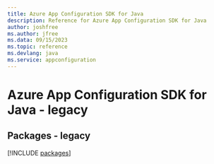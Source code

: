 ```yaml
---
title: Azure App Configuration SDK for Java
description: Reference for Azure App Configuration SDK for Java
author: joshfree
ms.author: jfree
ms.data: 09/15/2023
ms.topic: reference
ms.devlang: java
ms.service: appconfiguration
---
```

# Azure App Configuration SDK for Java - legacy
## Packages - legacy
[!INCLUDE [packages](app-configuration-index.md)]